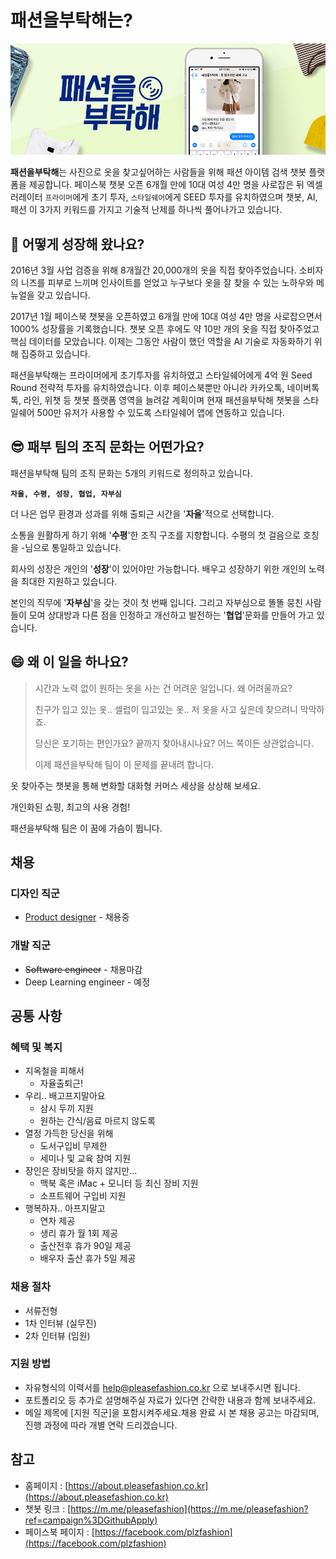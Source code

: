 # 패션을부탁해는?

![Header](img/01_990x350.jpg)

**패션을부탁해**는 사진으로 옷을 찾고싶어하는 사람들을 위해 패션 아이템 검색 챗봇 플랫폼을 제공합니다. 페이스북 챗봇 오픈 6개월 만에 10대 여성 4만 명을 사로잡은 뒤 엑셀러레이터 `프라이머`에게 초기 투자, `스타일쉐어`에게 SEED 투자를 유치하였으며 챗봇, AI, 패션 이 3가지 키워드를 가지고 기술적 난제를 하나씩 풀어나가고 있습니다.




## 🤔 어떻게 성장해 왔나요?

2016년 3월 사업 검증을 위해 8개월간 20,000개의 옷을 직접 찾아주었습니다. 소비자의 니즈를 피부로 느끼며 인사이트를 얻었고 누구보다 옷을 잘 찾을 수 있는 노하우와 메뉴얼을 갖고 있습니다.

2017년 1월 페이스북 챗봇을 오픈하였고 6개월 만에 10대 여성 4만 명을 사로잡으면서 1000% 성장률을 기록했습니다. 챗봇 오픈 후에도 약 10만 개의 옷을 직접 찾아주었고 핵심 데이터를 모았습니다. 이제는 그동안 사람이 했던 역할을 AI 기술로 자동화하기 위해 집중하고 있습니다.

패션을부탁해는 프라이머에게 초기투자를 유치하였고 스타일쉐어에게 4억 원 Seed Round 전략적 투자를 유치하였습니다. 이후 페이스북뿐만 아니라 카카오톡, 네이버톡톡, 라인, 위챗 등 챗봇 플랫폼 영역을 늘려갈 계획이며 현재 패션을부탁해 챗봇을 스타일쉐어 500만 유저가 사용할 수 있도록 스타일쉐어 앱에 연동하고 있습니다. 




## 😎 패부 팀의 조직 문화는 어떤가요?

패션을부탁해 팀의 조직 문화는 5개의 키워드로 정의하고 있습니다. 

**`자율, 수평, 성장, 협업, 자부심`**

더 나은 업무 환경과 성과를 위해 출퇴근 시간을 '**자율**'적으로 선택합니다. 

소통을 원활하게 하기 위해 '**수평**'한 조직 구조를 지향합니다. 수평의 첫 걸음으로 호칭을 -님으로 통일하고 있습니다.

회사의 성장은 개인의 '**성장**'이 있어야만 가능합니다. 배우고 성장하기 위한 개인의 노력을 최대한 지원하고 있습니다. 

본인의 직무에 '**자부심**'을 갖는 것이 첫 번째 입니다. 그리고 자부심으로 똘똘 뭉친 사람들이 모여 상대방과 다른 점을 인정하고 개선하고 발전하는 '**협업**'문화를 만들어 가고 있습니다.




## 😄 왜 이 일을 하나요?

> 시간과 노력 없이 원하는 옷을 사는 건 어려운 일입니다. 왜 어려울까요?
> 
> 친구가 입고 있는 옷.. 셀럽이 입고있는 옷.. 저 옷을 사고 싶은데 찾으려니 막막하죠.
> 
> 당신은 포기하는 편인가요? 끝까지 찾아내시나요? 어느 쪽이든 상관없습니다.
> 
> 이제 패션을부탁해 팀이 이 문제를 끝내려 합니다.

옷 찾아주는 챗봇을 통해 변화할 대화형 커머스 세상을 상상해 보세요.

개인화된 쇼핑, 최고의 사용 경험!

패션을부탁해 팀은 이 꿈에 가슴이 뜁니다.




## 채용

### 디자인 직군

- [Product designer](careers/product-designer.md) - 채용중

### 개발 직군

- ~~Software engineer~~ - 채용마감
- Deep Learning engineer - 예정 







## 공통 사항

### 혜택 및 복지

- 지옥철을 피해서
  - 자율출퇴근!
- 우리.. 배고프지말아요
  - 삼시 두끼 지원
  - 원하는 간식/음료 마르지 않도록
- 열정 가득한 당신을 위해 
  - 도서구입비 무제한
  - 세미나 및 교육 참여 지원
- 장인은 장비탓을 하지 않지만...
  - 맥북 혹은 iMac + 모니터 등 최신 장비 지원
  - 소프트웨어 구입비 지원
- 행복하자.. 아프지말고
  - 연차 제공
  - 생리 휴가 월 1회 제공
  - 출산전후 휴가 90일 제공
  - 배우자 출산 휴가 5일 제공




### 채용 절차

- 서류전형
- 1차 인터뷰 (실무진)
- 2차 인터뷰 (임원)





### 지원 방법

- 자유형식의 이력서를 help@pleasefashion.co.kr 으로 보내주시면 됩니다.
- 포트폴리오 등 추가로 설명해주실 자료가 있다면 간략한 내용과 함께 보내주세요.
- 메일 제목에 [지원 직군]을 포함시켜주세요.채용 완료 시 본 채용 공고는 마감되며, 진행 과정에 따라 개별 연락 드리겠습니다.







## 참고

- 홈페이지 : [https://about.pleasefashion.co.kr](https://about.pleasefashion.co.kr)
- 챗봇 링크 : [https://m.me/pleasefashion](https://m.me/pleasefashion?ref=campaign%3DGithubApply)
- 페이스북 페이지 : [https://facebook.com/plzfashion](https://facebook.com/plzfashion)
